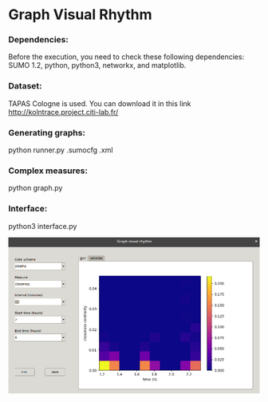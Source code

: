 # Graph Visual Rhythm

### Dependencies:

Before the execution, you need to check these following dependencies: SUMO 1.2, python, python3, networkx, and matplotlib.


### Dataset:

TAPAS Cologne is used.
You can download it in this link http://kolntrace.project.citi-lab.fr/ 

### Generating graphs:

python runner.py <cologne6to8>.sumocfg <tripinfo>.xml

### Complex measures:

python graph.py

### Interface:

python3 interface.py

![Interface](Selection_070.png)
